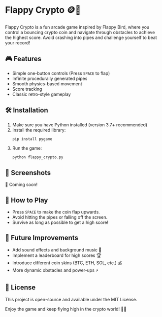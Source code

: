 # Flappy Crypto 🪙🚀

Flappy Crypto is a fun arcade game inspired by Flappy Bird, where you control a bouncing crypto coin and navigate through obstacles to achieve the highest score. Avoid crashing into pipes and challenge yourself to beat your record!

## 🎮 Features
- Simple one-button controls (Press `SPACE` to flap)
- Infinite procedurally generated pipes
- Smooth physics-based movement
- Score tracking
- Classic retro-style gameplay

## 🛠 Installation 
1. Make sure you have Python installed (version 3.7+ recommended)
2. Install the required library: 
   ```bash
   pip install pygame
   ``` 
3. Run the game:
   ```bash
   python flappy_crypto.py
   ```

## 📸 Screenshots
🚀 Coming soon!

## 🎯 How to Play
- Press `SPACE` to make the coin flap upwards.
- Avoid hitting the pipes or falling off the screen.
- Survive as long as possible to get a high score!

## 🤖 Future Improvements
- Add sound effects and background music 🎵
- Implement a leaderboard for high scores 🏆
- Introduce different coin skins (BTC, ETH, SOL, etc.) 💰
- More dynamic obstacles and power-ups ⚡

## 📜 License
This project is open-source and available under the MIT License.

Enjoy the game and keep flying high in the crypto world! 🚀🔥
